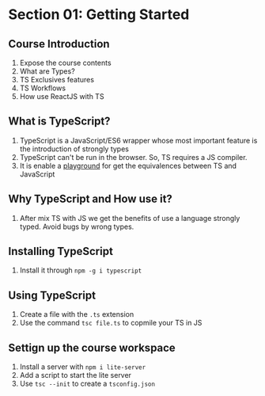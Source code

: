 Section 01: Getting Started
===============

Course Introduction
-------------------
1. Expose the course contents
2. What are Types?
3. TS Exclusives features
4. TS Workflows
5. How use ReactJS with TS


What is TypeScript?
-------------------
1. TypeScript is a JavaScript/ES6 wrapper whose most important feature is the introduction of strongly types
2. TypeScript can't be run in the browser. So, TS requires a JS compiler.
3. It is enable a [playground](www.typescriptlang.org/play/index.html) for get the equivalences between TS and JavaScript 

Why TypeScript and How use it?
------------------------------
1. After mix TS with JS we get the benefits of use a language strongly typed. Avoid bugs by wrong types.

Installing TypeScript
---------------------
1. Install it through `npm -g i typescript`

Using TypeScript
----------------
1. Create a file with the `.ts` extension
2. Use the command `tsc file.ts` to copmile your TS in JS

Settign up the course workspace
-------------------------------
1. Install a server with `npm i lite-server`
2. Add a script to start the lite server
3. Use `tsc --init` to create a `tsconfig.json`